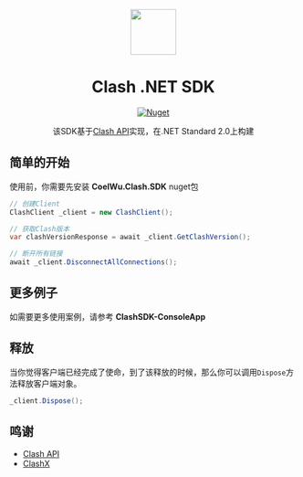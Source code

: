 <p align="center">
    <img src="https://i.loli.net/2021/02/25/SdtJ295biqulCkf.png" align="center" height="80"/>
</p>

<div align="center">

# Clash .NET SDK

[![Nuget](https://img.shields.io/nuget/v/CoelWu.Clash.SDK)](https://www.nuget.org/packages/CoelWu.Clash.SDK/)

该SDK基于[Clash API](https://clash.gitbook.io/doc/restful-api)实现，在.NET Standard 2.0上构建

</div>

## 简单的开始

使用前，你需要先安装 **CoelWu.Clash.SDK** nuget包

```csharp
// 创建Client
ClashClient _client = new ClashClient();

// 获取Clash版本
var clashVersionResponse = await _client.GetClashVersion();

// 断开所有链接
await _client.DisconnectAllConnections();
```

## 更多例子

如需要更多使用案例，请参考 **ClashSDK-ConsoleApp**

## 释放

当你觉得客户端已经完成了使命，到了该释放的时候，那么你可以调用`Dispose`方法释放客户端对象。

```csharp
_client.Dispose();
```

## 鸣谢

- [Clash API](https://clash.gitbook.io/doc/restful-api)
- [ClashX](https://github.com/yichengchen/clashX)